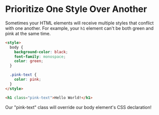 # Prioritize One Style Over Another

Sometimes your HTML elements will receive multiple styles that conflict with one another.
For example, your `h1` element can't be both green and pink at the same time.

```html
<style>
  body {
    background-color: black;
    font-family: monospace;
    color: green;
  }

  .pink-text {
    color: pink;
  }
</style>

<h1 class="pink-text">Hello World!</h1>
```

Our "pink-text" class will override our body element's CSS declaration!
